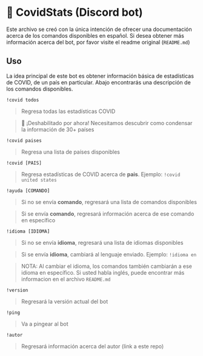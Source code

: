# 🤖 CovidStats (Discord bot)
Este archivo se creó con la única intención de ofrecer una documentación acerca de los comandos disponibles en español. Si desea obtener más información acerca del bot, por favor visite el readme original (`README.md`)

## Uso
La idea principal de este bot es obtener información básica de estadísticas de COVID, de un país en particular. Abajo encontrarás una descripción de los comandos disponibles.

`!covid todos`
> Regresa todas las estadísticas COVID

> 🚨 ¡Deshabilitado por ahora! Necesitamos descubrir como condensar la información de 30+ países

`!covid paises`
>  Regresa una lista de países disponibles

`!covid [PAIS]`
> Regresa estadísticas de COVID acerca de **pais**. Ejemplo: `!covid united states`

`!ayuda [COMANDO]`
> Si no se envía **comando**, regresará una lista de comandos disponibles

> Si se envía **comando**, regresará información acerca de ese comando en específico

`!idioma [IDIOMA]`
> Si no se envía **idioma**, regresará una lista de idiomas disponibles

> Si se envía **idioma**, cambiará al lenguaje enviado. Ejemplo: `!idioma en`

> NOTA: Al cambiar el idioma, los comandos también cambiarán a ese idioma en específico. Si usted habla inglés, puede encontrar más informacion en el archivo `README.md`

`!version`
> Regresará la versión actual del bot

`!ping`
> Va a pingear al bot

`!autor`
> Regresará información acerca del autor (link a este repo)